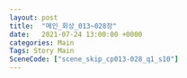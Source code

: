 ```yaml
---
layout: post
title:  "메인_회상_013~028장"
date:   2021-07-24 13:00:00 +0000
categories: Main
Tags: Story Main
SceneCode: ["scene_skip_cp013-028_q1_s10"]
---
```

